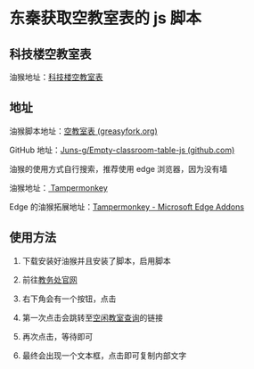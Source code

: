 # 东秦获取空教室表的 js 脚本

## 科技楼空教室表

油猴地址：[科技楼空教室表](https://greasyfork.org/zh-CN/scripts/463892-%E7%A7%91%E6%8A%80%E6%A5%BC%E7%A9%BA%E6%95%99%E5%AE%A4%E8%A1%A8)

## 地址

油猴脚本地址：[空教室表 (greasyfork.org)](https://greasyfork.org/zh-CN/scripts/462970-空教室表)

GitHub 地址：[Juns-g/Empty-classroom-table-js (github.com)](https://github.com/Juns-g/Empty-classroom-table-js)

油猴的使用方式自行搜索，推荐使用 edge 浏览器，因为没有墙

油猴地址：[ Tampermonkey](https://www.tampermonkey.net/)

Edge 的油猴拓展地址：[Tampermonkey - Microsoft Edge Addons](https://microsoftedge.microsoft.com/addons/detail/tampermonkey/iikmkjmpaadaobahmlepeloendndfphd)

## 使用方法

1. 下载安装好油猴并且安装了脚本，启用脚本

2. 前往[教务处官网](http://jwxt.neuq.edu.cn/eams/homeExt.action)

3. 右下角会有一个按钮，点击
4. 第一次点击会跳转至[空闲教室查询](http://jwxt.neuq.edu.cn/eams/classroom/apply/free.action)的链接
5. 再次点击，等待即可
6. 最终会出现一个文本框，点击即可复制内部文字
